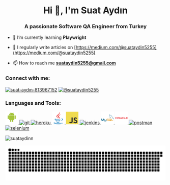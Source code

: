 <h1 align="center">Hi 👋, I'm Suat Aydın</h1>
<h3 align="center">A passionate Software QA Engineer from Turkey</h3>

- 🌱 I’m currently learning **Playwright**

- 📝 I regularly write articles on [https://medium.com/@suataydin5255](https://medium.com/@suataydin5255)

- 📫 How to reach me **suataydin5255@gmail.com**

<h3 align="left">Connect with me:</h3>
<p align="left">
<a href="https://linkedin.com/in/suat-aydın-813967152" target="blank"><img align="center" src="https://raw.githubusercontent.com/rahuldkjain/github-profile-readme-generator/master/src/images/icons/Social/linked-in-alt.svg" alt="suat-aydın-813967152" height="30" width="40" /></a>
<a href="https://medium.com/@suataydin5255" target="blank"><img align="center" src="https://raw.githubusercontent.com/rahuldkjain/github-profile-readme-generator/master/src/images/icons/Social/medium.svg" alt="@suataydin5255" height="30" width="40" /></a>
</p>

<h3 align="left">Languages and Tools:</h3>
<p align="left"> <a href="https://developer.android.com" target="_blank" rel="noreferrer"> <img src="https://raw.githubusercontent.com/devicons/devicon/master/icons/android/android-original-wordmark.svg" alt="android" width="40" height="40"/> </a> <a href="https://git-scm.com/" target="_blank" rel="noreferrer"> <img src="https://www.vectorlogo.zone/logos/git-scm/git-scm-icon.svg" alt="git" width="40" height="40"/> </a> <a href="https://heroku.com" target="_blank" rel="noreferrer"> <img src="https://www.vectorlogo.zone/logos/heroku/heroku-icon.svg" alt="heroku" width="40" height="40"/> </a> <a href="https://www.java.com" target="_blank" rel="noreferrer"> <img src="https://raw.githubusercontent.com/devicons/devicon/master/icons/java/java-original.svg" alt="java" width="40" height="40"/> </a> <a href="https://developer.mozilla.org/en-US/docs/Web/JavaScript" target="_blank" rel="noreferrer"> <img src="https://raw.githubusercontent.com/devicons/devicon/master/icons/javascript/javascript-original.svg" alt="javascript" width="40" height="40"/> </a> <a href="https://www.jenkins.io" target="_blank" rel="noreferrer"> <img src="https://www.vectorlogo.zone/logos/jenkins/jenkins-icon.svg" alt="jenkins" width="40" height="40"/> </a> <a href="https://www.mysql.com/" target="_blank" rel="noreferrer"> <img src="https://raw.githubusercontent.com/devicons/devicon/master/icons/mysql/mysql-original-wordmark.svg" alt="mysql" width="40" height="40"/> </a> <a href="https://www.oracle.com/" target="_blank" rel="noreferrer"> <img src="https://raw.githubusercontent.com/devicons/devicon/master/icons/oracle/oracle-original.svg" alt="oracle" width="40" height="40"/> </a> <a href="https://postman.com" target="_blank" rel="noreferrer"> <img src="https://www.vectorlogo.zone/logos/getpostman/getpostman-icon.svg" alt="postman" width="40" height="40"/> </a> <a href="https://www.selenium.dev" target="_blank" rel="noreferrer"> <img src="https://raw.githubusercontent.com/detain/svg-logos/780f25886640cef088af994181646db2f6b1a3f8/svg/selenium-logo.svg" alt="selenium" width="40" height="40"/> </a> </p>

<p><img align="center" src="https://github-readme-stats.vercel.app/api/top-langs?username=suataydinn&show_icons=true&locale=en&layout=compact" alt="suataydinn" /></p>

<picture>
  <source media="(prefers-color-scheme: dark)" srcset="https://raw.githubusercontent.com/suataydinn/suataydinn/output/github-contribution-grid-snake-dark.svg">
  <source media="(prefers-color-scheme: light)" srcset="https://raw.githubusercontent.com/suataydinn/suataydinn/output/github-contribution-grid-snake.svg">
  <img alt="github contribution grid snake animation" src="https://raw.githubusercontent.com/suataydinn/suataydinn/output/github-contribution-grid-snake.svg">
</picture>
